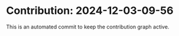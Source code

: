 # Contribution: 2024-12-03-09-56
This is an automated commit to keep the contribution graph active.
